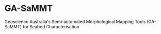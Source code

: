 # GA-SaMMT
Geoscience Australia's Semi-automated Morphological Mapping Tools (GA-SaMMT) for Seabed Characterisation
